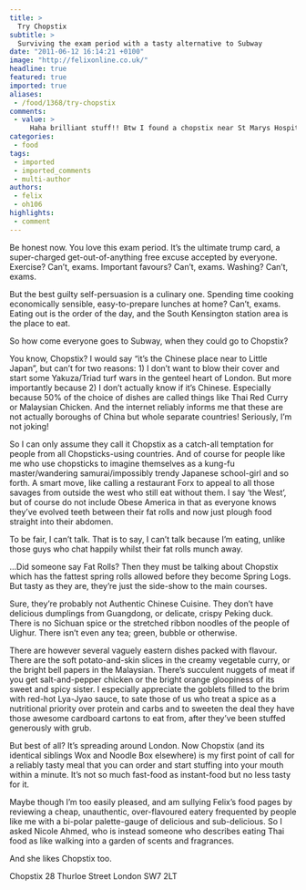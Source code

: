 ```yaml
---
title: >
  Try Chopstix
subtitle: >
  Surviving the exam period with a tasty alternative to Subway
date: "2011-06-12 16:14:21 +0100"
image: "http://felixonline.co.uk/"
headline: true
featured: true
imported: true
aliases:
 - /food/1368/try-chopstix
comments:
 - value: >
     Haha brilliant stuff!! Btw I found a chopstix near St Marys Hospital!!!!!! So cool lol. I think it is a chopstic anyway, if not its identical to the cuisine and setting. Its on Spring Street - check it out when youre there!,This is a super well thought article:) <br> <br>You are bloody funny dude!!!! Although you are studying to be a doc, you should have been a surgeon, you have me in stitches!!!! Love it:) <br> <br> <br>,In fact, the one at Mary's is 50p cheaper! Not that i am an addict or anything. <br> <br>(I am so ashamed),oriental canteen is way better!!
categories:
 - food
tags:
 - imported
 - imported_comments
 - multi-author
authors:
 - felix
 - oh106
highlights:
 - comment
---
```


Be honest now. You love this exam period. It’s the ultimate trump card, a super-charged get-out-of-anything free excuse accepted by everyone. Exercise? Can’t, exams. Important favours? Can’t, exams. Washing? Can’t, exams.

But the best guilty self-persuasion is a culinary one. Spending time cooking economically sensible, easy-to-prepare lunches at home? Can’t, exams. Eating out is the order of the day, and the South Kensington station area is the place to eat.

So how come everyone goes to Subway, when they could go to Chopstix?

You know, Chopstix? I would say “it’s the Chinese place near to Little Japan”, but can’t for two reasons: 1) I don’t want to blow their cover and start some Yakuza/Triad turf wars in the genteel heart of London. But more importantly because 2) I don’t actually know if it’s Chinese. Especially because 50% of the choice of dishes are called things like Thai Red Curry or Malaysian Chicken. And the internet reliably informs me that these are not actually boroughs of China but whole separate countries! Seriously, I’m not joking!

So I can only assume they call it Chopstix as a catch-all temptation for people from all Chopsticks-using countries. And of course for people like me who use chopsticks to imagine themselves as a kung-fu master/wandering samurai/impossibly trendy Japanese school-girl and so forth. A smart move, like calling a restaurant Forx to appeal to all those savages from outside the west who still eat without them. I say ‘the West’, but of course do not include Obese America in that as everyone knows they’ve evolved teeth between their fat rolls and now just plough food straight into their abdomen.

To be fair, I can’t talk. That is to say, I can’t talk because I’m eating, unlike those guys who chat happily whilst their fat rolls munch away.

…Did someone say Fat Rolls? Then they must be talking about Chopstix which has the fattest spring rolls allowed before they become Spring Logs. But tasty as they are, they’re just the side-show to the main courses.

Sure, they’re probably not Authentic Chinese Cuisine. They don’t have delicious dumplings from Guangdong, or delicate, crispy Peking duck. There is no Sichuan spice or the stretched ribbon noodles of the people of Uighur. There isn’t even any tea; green, bubble or otherwise.

There are however several vaguely eastern dishes packed with flavour. There are the soft potato-and-skin slices in the creamy vegetable curry, or the bright bell papers in the Malaysian. There’s succulent nuggets of meat if you get salt-and-pepper chicken or the bright orange gloopiness of its sweet and spicy sister. I especially appreciate the goblets filled to the brim with red-hot Lya-Jyao sauce, to sate those of us who treat a spice as a nutritional priority over protein and carbs and to sweeten the deal they have those awesome cardboard cartons to eat from, after they’ve been stuffed generously with grub.

But best of all? It’s spreading around London. Now Chopstix (and its identical siblings Wox and Noodle Box elsewhere) is my first point of call for a reliably tasty meal that you can order and start stuffing into your mouth within a minute. It’s not so much fast-food as instant-food but no less tasty for it.

Maybe though I’m too easily pleased, and am sullying Felix’s food pages by reviewing a cheap, unauthentic, over-flavoured eatery frequented by people like me with a bi-polar palette-gauge of delicious and sub-delicious. So I asked Nicole Ahmed, who is instead someone who describes eating Thai food as like walking into a garden of scents and fragrances.

And she likes Chopstix too.

Chopstix 28 Thurloe Street London SW7 2LT
